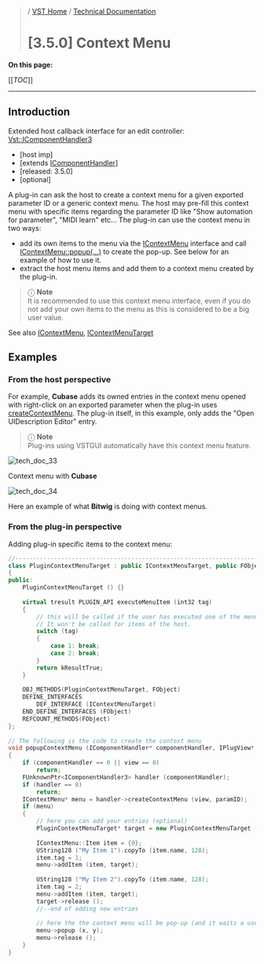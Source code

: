 >/ [VST Home](../../../) / [Technical Documentation](../../Index.md)
>
># [3.5.0] Context Menu

**On this page:**

[[_TOC_]]

---

## Introduction

Extended host callback interface for an edit controller: [Vst::IComponentHandler3](https://steinbergmedia.github.io/vst3_doc/vstinterfaces/classSteinberg_1_1Vst_1_1IComponentHandler3.html)

- [host imp]
- [extends [IComponentHandler](https://steinbergmedia.github.io/vst3_doc/vstinterfaces/classSteinberg_1_1Vst_1_1IComponentHandler.html)]
- [released: 3.5.0]
- [optional]

A plug-in can ask the host to create a context menu for a given exported parameter ID or a generic context menu.
The host may pre-fill this context menu with specific items regarding the parameter ID like "Show automation for parameter", "MIDI learn" etc...
The plug-in can use the context menu in two ways:

- add its own items to the menu via the [IContextMenu](https://steinbergmedia.github.io/vst3_doc/vstinterfaces/classSteinberg_1_1Vst_1_1IContextMenu.html) interface and call [IContextMenu::popup(...)](https://steinbergmedia.github.io/vst3_doc/vstinterfaces/classSteinberg_1_1Vst_1_1IContextMenu.html#a8d6e113be32dfccabcacca0c81ee6f10) to create the pop-up. See below for an example of how to use it.
- extract the host menu items and add them to a context menu created by the plug-in.

>ⓘ **Note**\
>It is recommended to use this context menu interface, even if you do not add your own items to the menu as this is considered to be a big user value.

See also [IContextMenu](https://steinbergmedia.github.io/vst3_doc/vstinterfaces/classSteinberg_1_1Vst_1_1IContextMenu.html), [IContextMenuTarget](https://steinbergmedia.github.io/vst3_doc/vstinterfaces/classSteinberg_1_1Vst_1_1IContextMenuTarget.html)

## Examples

### From the host perspective

For example, **Cubase** adds its owned entries in the context menu opened with right-click on an exported parameter when the plug-in uses [createContextMenu](https://steinbergmedia.github.io/vst3_doc/vstinterfaces/classSteinberg_1_1Vst_1_1IComponentHandler3.html#a0c91e0b43003a34a7f43d0c4b33aa604). The plug-in itself, in this example, only adds the "Open UIDescription Editor" entry.

>ⓘ **Note**\
>Plug-ins using VSTGUI automatically have this context menu feature.

![tech_doc_33](../../../../resources/tech_doc_33.png)

Context menu with **Cubase**

![tech_doc_34](../../../../resources/tech_doc_34.png)

Here an example of what **Bitwig** is doing with context menus.

### From the plug-in perspective

Adding plug-in specific items to the context menu:

``` c++
//------------------------------------------------------------------------
class PluginContextMenuTarget : public IContextMenuTarget, public FObject
{
public:
    PluginContextMenuTarget () {}
  
    virtual tresult PLUGIN_API executeMenuItem (int32 tag)
    {
        // this will be called if the user has executed one of the menu items of the Plug-in.
        // It won't be called for items of the host.
        switch (tag)
        {
            case 1: break;
            case 2: break;
        }
        return kResultTrue;
    }
  
    OBJ_METHODS(PluginContextMenuTarget, FObject)
    DEFINE_INTERFACES
        DEF_INTERFACE (IContextMenuTarget)
    END_DEFINE_INTERFACES (FObject)
    REFCOUNT_METHODS(FObject)
};
  
// The following is the code to create the context menu
void popupContextMenu (IComponentHandler* componentHandler, IPlugView* view, const ParamID* paramID, UCoord x, UCoord y)
{
    if (componentHandler == 0 || view == 0)
        return;
    FUnknownPtr<IComponentHandler3> handler (componentHandler);
    if (handler == 0)
        return;
    IContextMenu* menu = handler->createContextMenu (view, paramID);
    if (menu)
    {
        // here you can add your entries (optional)
        PluginContextMenuTarget* target = new PluginContextMenuTarget ();
         
        IContextMenu::Item item = {0};
        UString128 ("My Item 1").copyTo (item.name, 128);
        item.tag = 1;
        menu->addItem (item, target);
  
        UString128 ("My Item 2").copyTo (item.name, 128);
        item.tag = 2;
        menu->addItem (item, target);
        target->release ();
        //--end of adding new entries
         
        // here the the context menu will be pop-up (and it waits a user interaction)
        menu->popup (x, y);
        menu->release ();
    }
}
```
